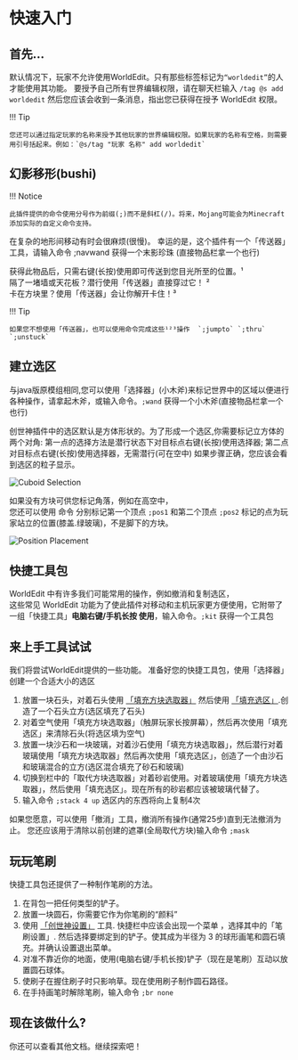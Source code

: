# 快速入门

## 首先...

默认情况下，玩家不允许使用WorldEdit。只有那些标签标记为`“worldedit”`的人才能使用其功能。
要授予自己所有世界编辑权限，请在聊天栏输入 `/tag @s add worldedit`
然后您应该会收到一条消息，指出您已获得在授予 WorldEdit 权限。

!!! Tip

    您还可以通过指定玩家的名称来授予其他玩家的世界编辑权限。如果玩家的名称有空格，则需要用引号括起来。例如：`@s/tag "玩家 名称" add worldedit`

## 幻影移形(bushi)

!!! Notice

    此插件提供的命令使用分号作为前缀(;)而不是斜杠(/)。将来，Mojang可能会为Minecraft添加实际的自定义命令支持。
    
在复杂的地形间移动有时会很麻烦(很慢)。 幸运的是，这个插件有一个「传送器」工具，请输入命令 ;navwand 获得一个末影珍珠 (直接物品栏拿一个也行)

获得此物品后，只需右键(长按)使用即可传送到您目光所至的位置。¹  
隔了一堵墙或天花板？潜行使用「传送器」直接穿过它！ ²  
卡在方块里？使用「传送器」会让你解开卡住！³  

!!! Tip

    如果您不想使用「传送器」，也可以使用命令完成这些¹²³操作  `;jumpto` `;thru` `;unstuck`

## 建立选区

与java版原模组相同,您可以使用「选择器」(小木斧)来标记世界中的区域以便进行各种操作，请拿起木斧，或输入命令。`;wand` 获得一个小木斧(直接物品栏拿一个也行)

创世神插件中的选区默认是方体形状的。为了形成一个选区,你需要标记立方体的两个对角:
第一点的选择方法是潜行状态下对目标点右键(长按)使用选择器;
第二点对目标点右键(长按)使用选择器，无需潜行(可在空中)
如果步骤正确，您应该会看到选区的粒子显示。

![Cuboid Selection](img/cuboid_selection.jpg)

如果没有方块可供您标记角落，例如在高空中，  
您还可以使用 命令 分别标记第一个顶点 `;pos1` 和第二个顶点 `;pos2` 标记的点为玩家站立的位置(膝盖.绿玻璃)，不是脚下的方块。

![Position Placement](img/pos_placement.jpg)

## 快捷工具包

WorldEdit 中有许多我们可能常用的操作，例如撤消和复制选区，  
这些常见 WorldEdit 功能为了使此插件对移动和主机玩家更方便使用，它附带了一组「快捷工具」**电脑右键/手机长按 使用**，输入命令。`;kit` 获得一个工具包

## 来上手工具试试

我们将尝试WorldEdit提供的一些功能。
准备好您的快捷工具包，使用「选择器」创建一个合适大小的选区

1. 放置一块石头，对着石头使用 [「填充方块选取器」](/usage/kit#pattern_picker) 然后使用 [「填充选区」](/usage/kit#selection_fill).创造了一个石头立方(选区填充了石头)
2. 对着空气使用「填充方块选取器」（触屏玩家长按屏幕），然后再次使用「填充选区」来清除石头(将选区填为空气)
3. 放置一块沙石和一块玻璃，对着沙石使用「填充方块选取器」，然后潜行对着玻璃使用「填充方块选取器」然后再次使用「填充选区」，创造了一个由沙石和玻璃混合的立方(选区混合填充了砂石和玻璃)
4. 切换到栏中的「取代方块选取器」对着砂岩使用。对着玻璃使用「填充方块选取器」，然后使用「填充选区」。现在所有的砂岩都应该被玻璃代替了。
5. 输入命令 `;stack 4 up` 选区内的东西将向上复制4次
 
如果您愿意，可以使用「撤消」工具，撤消所有操作(通常25步)直到无法撤消为止。
您还应该用于清除以前创建的遮罩(全局取代方块)输入命令 `;mask`

## 玩玩笔刷

快捷工具包还提供了一种制作笔刷的方法。

1. 在背包一把任何类型的铲子。
2. 放置一块圆石，你需要它作为你笔刷的“颜料”
3. 使用 [「创世神设置」](/usage/kit#config) 工具. 快捷栏中应该会出现一个菜单 ，选择其中的「笔刷设置」. 然后选择要绑定到的铲子。使其成为半径为 3 的球形画笔和圆石填充。并确认设置退出菜单。
4. 对准不靠近你的地面，使用(电脑右键/手机长按)铲子（现在是笔刷）互动以放置圆石球体。
5. 使刷子在握住刷子时只影响草。现在使用刷子制作圆石路径。
6. 在手持画笔时解除笔刷，输入命令 `;br none`

## 现在该做什么?

你还可以查看其他文档。继续探索吧！
